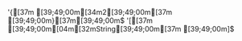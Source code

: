 '{[37m [39;49;00m[34m2[39;49;00m[37m [39;49;00m}[37m[39;49;00m$
'[[37m [39;49;00m[04m[32mString[39;49;00m[37m [39;49;00m]$

